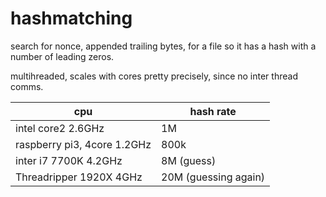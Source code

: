 # hashmatching
search for nonce, appended trailing bytes, for a file so it has a hash with a number of leading zeros.

multihreaded, scales with cores pretty precisely, since no inter thread comms.

|cpu|hash rate|
|-------------------|--------------------------|
|intel core2 2.6GHz | 1M|
|raspberry pi3, 4core 1.2GHz | 800k|
|inter i7 7700K  4.2GHz  |  8M (guess)|
|Threadripper 1920X 4GHz |  20M (guessing again)|
